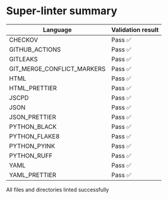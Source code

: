 # Super-linter summary

| Language                   | Validation result |
| -------------------------- | ----------------- |
| CHECKOV                    | Pass ✅           |
| GITHUB_ACTIONS             | Pass ✅           |
| GITLEAKS                   | Pass ✅           |
| GIT_MERGE_CONFLICT_MARKERS | Pass ✅           |
| HTML                       | Pass ✅           |
| HTML_PRETTIER              | Pass ✅           |
| JSCPD                      | Pass ✅           |
| JSON                       | Pass ✅           |
| JSON_PRETTIER              | Pass ✅           |
| PYTHON_BLACK               | Pass ✅           |
| PYTHON_FLAKE8              | Pass ✅           |
| PYTHON_PYINK               | Pass ✅           |
| PYTHON_RUFF                | Pass ✅           |
| YAML                       | Pass ✅           |
| YAML_PRETTIER              | Pass ✅           |

All files and directories linted successfully
